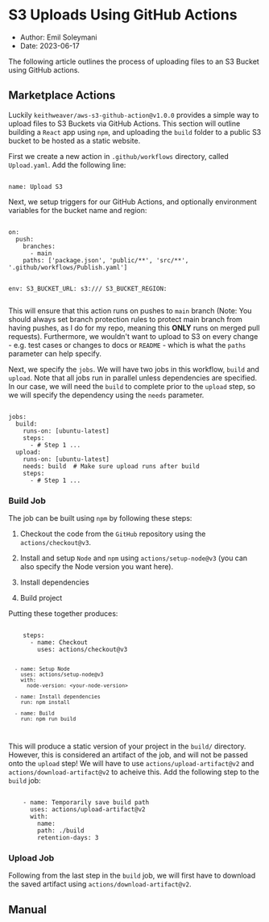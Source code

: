 # S3 Uploads Using GitHub Actions

- Author: Emil Soleymani
- Date: 2023-06-17

The following article outlines the process of uploading files to an S3 Bucket using GitHub actions.

## Marketplace Actions

Luckily `keithweaver/aws-s3-github-action@v1.0.0` provides a simple way to upload files to S3 Buckets via GitHub Actions. This section will outline building a `React` app using `npm`, and uploading the `build` folder to a public S3 bucket to be hosted as a static website.

First we create a new action in `.github/workflows` directory, called `Upload.yaml`. Add the following line:

<Code language='yaml'>
name: Upload S3
</Code>

Next, we setup triggers for our GitHub Actions, and optionally environment variables for the bucket name and region:

<Code language='yaml'>
on:
  push:
    branches:
      - main
    paths: ['package.json', 'public/**', 'src/**', '.github/workflows/Publish.yaml']

env:
  S3_BUCKET_URL: s3://<your-bucket-name>/
  S3_BUCKET_REGION: <region-name>
</Code>

This will ensure that this action runs on pushes to `main` branch (Note: You should always set branch protection rules to protect main branch from having pushes, as I do for my repo, meaning this **ONLY** runs on merged pull requests). Furthermore, we wouldn't want to upload to S3 on every change - e.g. test cases or changes to docs or `README` - which is what the `paths` parameter can help specify.

Next, we specify the `jobs`. We will have two jobs in this workflow, `build` and `upload`. Note that all jobs run in parallel unless dependencies are specified. In our case, we will need the `build` to complete prior to the `upload` step, so we will specify the dependency using the `needs` parameter. 

<Code language='yaml'>
jobs:
  build:
    runs-on: [ubuntu-latest]
    steps:
      - # Step 1 ...
  upload:
    runs-on: [ubuntu-latest]
    needs: build  # Make sure upload runs after build
    steps:
      - # Step 1 ...
</Code>

### Build Job

The job can be built using `npm` by following these steps:

1. Checkout the code from the `GitHub` repository using the `actions/checkout@v3`.

2. Install and setup `Node` and `npm` using `actions/setup-node@v3` (you can also specify the Node version you want here).

3. Install dependencies

4. Build project

Putting these together produces:

<Code language='yaml'>
    steps:
      - name: Checkout
        uses: actions/checkout@v3

      - name: Setup Node
        uses: actions/setup-node@v3
        with:
          node-version: <your-node-version>
    
      - name: Install dependencies
        run: npm install

      - name: Build
        run: npm run build
</Code>

This will produce a static version of your project in the `build/` directory. However, this is considered an artifact of the job, and will not be passed onto the `upload` step! We will have to use `actions/upload-artifact@v2` and `actions/download-artifact@v2` to acheive this. Add the following step to the `build` job:

<Code language='yaml'>
    - name: Temporarily save build path
      uses: actions/upload-artifact@v2
      with:
        name: <artifact-name>
        path: ./build
        retention-days: 3
</Code>

### Upload Job

Following from the last step in the `build` job, we will first have to download the saved artifact using `actions/download-artifact@v2`.

## Manual